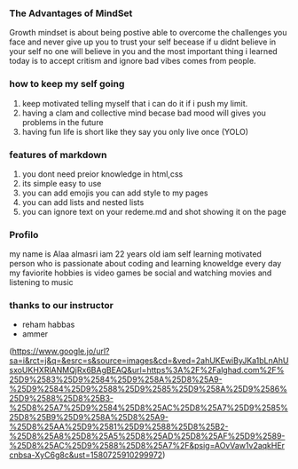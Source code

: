 ### The Advantages of MindSet 
Growth mindset is about being postive able to overcome the challenges you face and never give up you to trust your self becease if u didnt believe in your self no one will believe in you and the most important thing i learned today is to accept critism and ignore bad vibes comes from people.


### how to keep my self going 
1.  keep motivated telling myself that i can do it if i push my limit.
2. having a clam and collective mind becase bad mood will gives you problems in the future
3. having fun life is short like they say you only live once (YOLO)

### features of markdown
1.  you dont need preior knowledge in html,css
2.  its simple easy to use
3.  you can add emojis you can add style to my pages
4.  you can add lists and nested lists
5.  you can ignore text on your redeme.md and shot showing it on the page
### Profilo
 my name is Alaa almasri iam 22 years old iam self learning motivated person who is passionate about coding and learning knoweldge every day my faviorite hobbies is video games be social and watching movies and listening to music
 
  ###  thanks to our instructor 
- reham habbas
- ammer

(https://www.google.jo/url?sa=i&rct=j&q=&esrc=s&source=images&cd=&ved=2ahUKEwiByJKa1bLnAhUsxoUKHXRlANMQjRx6BAgBEAQ&url=https%3A%2F%2Falghad.com%2F%25D9%2583%25D9%2584%25D9%258A%25D8%25A9-%25D9%2584%25D9%2588%25D9%2585%25D9%258A%25D9%2586%25D9%2588%25D8%25B3-%25D8%25A7%25D9%2584%25D8%25AC%25D8%25A7%25D9%2585%25D8%25B9%25D9%258A%25D8%25A9-%25D8%25AA%25D9%2581%25D9%2588%25D8%25B2-%25D8%25A8%25D8%25A5%25D8%25AD%25D8%25AF%25D9%2589-%25D8%25AC%25D9%2588%25D8%25A7%2F&psig=AOvVaw1v2aqkHErcnbsa-XyC6g8c&ust=1580725910299972)
 
 
